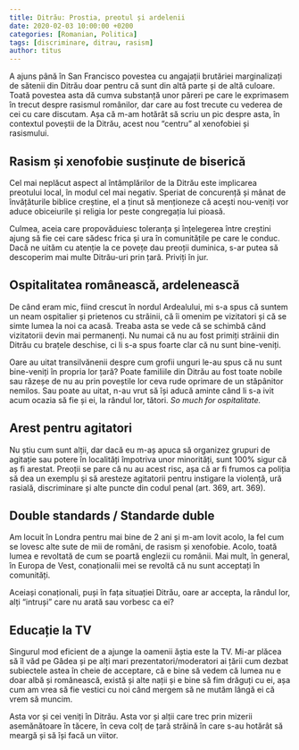 ```yaml
---
title: Ditrău: Prostia, preotul și ardelenii
date: 2020-02-03 10:00:00 +0200
categories: [Romanian, Politica]
tags: [discriminare, ditrau, rasism]
author: titus
---
```


A ajuns până în San Francisco povestea cu angajații brutăriei marginalizați de sătenii din Ditrău doar pentru că sunt din altă parte și de altă culoare. Toată povestea asta dă cumva substanță unor păreri pe care le exprimasem în trecut despre rasismul românilor, dar care au fost trecute cu vederea de cei cu care discutam. Așa că m-am hotărât să scriu un pic despre asta, în contextul poveștii de la Ditrău, acest nou “centru” al xenofobiei și rasismului.

## Rasism și xenofobie susținute de biserică

Cel mai neplăcut aspect al întâmplărilor de la Ditrău este implicarea preotului local, în modul cel mai negativ. Speriat de concurență și mânat de învățăturile biblice creștine, el a ținut să menționeze că acești nou-veniți vor aduce obiceiurile și religia lor peste congregația lui pioasă.

Culmea, aceia care propovăduiesc toleranța și înțelegerea între creștini ajung să fie cei care sădesc frica și ura în comunitățile pe care le conduc. Dacă ne uităm cu atenție la ce povețe dau preoții duminica, s-ar putea să descoperim mai multe Ditrău-uri prin țară. Priviți în jur.

## Ospitalitatea românească, ardelenească

De când eram mic, fiind crescut în nordul Ardealului, mi s-a spus că suntem un neam ospitalier și prietenos cu străinii, că îi omenim pe vizitatori și că se simte lumea la noi ca acasă. Treaba asta se vede că se schimbă când vizitatorii devin mai permanenți. Nu numai că nu au fost primiți străinii din Ditrău cu brațele deschise, ci li s-a spus foarte clar că nu sunt bine-veniți.

Oare au uitat transilvănenii despre cum grofii unguri le-au spus că nu sunt bine-veniți în propria lor țară? Poate familiile din Ditrău au fost toate nobile sau răzeșe de nu au prin poveștile lor ceva rude oprimare de un stăpânitor nemilos. Sau poate au uitat, n-au vrut să își aducă aminte când li s-a ivit acum ocazia să fie și ei, la rândul lor, tători. *So much for ospitalitate.*

## Arest pentru agitatori

Nu știu cum sunt alții, dar dacă eu m-aș apuca să organizez grupuri de agitație sau potere în localități împotriva unor minorități, sunt 100% sigur că aș fi arestat. Preoții se pare că nu au acest risc, așa că ar fi frumos ca poliția să dea un exemplu și să aresteze agitatorii pentru instigare la violență, ură rasială, discriminare și alte puncte din codul penal (art. 369, art. 369).

## Double standards / Standarde duble

Am locuit în Londra pentru mai bine de 2 ani și m-am lovit acolo, la fel cum se lovesc alte sute de mii de români, de rasism și xenofobie. Acolo, toată lumea e revoltată de cum se poartă englezii cu românii. Mai mult, în general, în Europa de Vest, conaționalii mei se revoltă că nu sunt acceptați în comunități.

Aceiași conaționali, puși în fața situației Ditrău, oare ar accepta, la rândul lor, alți “intruși” care nu arată sau vorbesc ca ei?

## Educație la TV

Singurul mod eficient de a ajunge la oamenii ăștia este la TV. Mi-ar plăcea să îl văd pe Gâdea și pe alți mari prezentatori/moderatori ai țării cum dezbat subiectele astea în cheie de acceptare, că e bine să vedem că lumea nu e doar albă și românească, există și alte nații și e bine să fim drăguți cu ei, așa cum am vrea să fie vestici cu noi când mergem să ne mutăm lângă ei că vrem să muncim.

Asta vor și cei veniți în Ditrău. Asta vor și alții care trec prin mizerii asemănătoare în tăcere, în ceva colț de țară străină în care s-au hotărât să meargă și să își facă un viitor.
